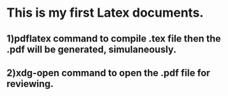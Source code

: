 # This is my first Latex documents.
## 1)pdflatex command to compile .tex file then the .pdf will be generated, simulaneously. 
## 2)xdg-open command to open the .pdf file for reviewing.
